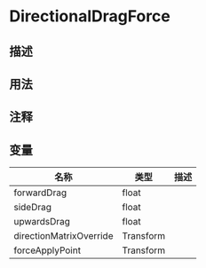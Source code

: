 # DirectionalDragForce
## 描述

## 用法

## 注释

## 变量
| 名称 | 类型 | 描述 |
| ----------- | ----------- | ----------- |
| forwardDrag  | float |  |  
| sideDrag  | float |  |  
| upwardsDrag  | float |  |  
| directionMatrixOverride | Transform |  |  
| forceApplyPoint | Transform |  |  
